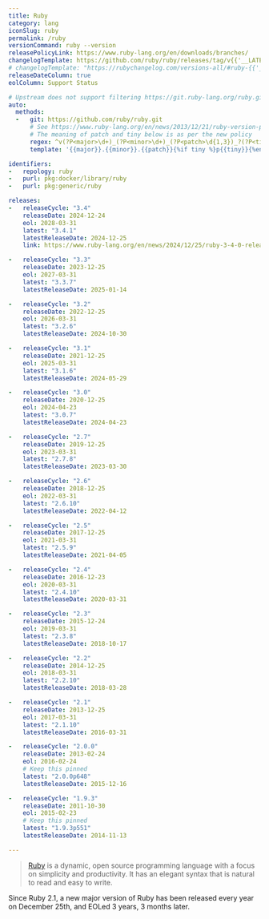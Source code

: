 ```yaml
---
title: Ruby
category: lang
iconSlug: ruby
permalink: /ruby
versionCommand: ruby --version
releasePolicyLink: https://www.ruby-lang.org/en/downloads/branches/
changelogTemplate: https://github.com/ruby/ruby/releases/tag/v{{'__LATEST__'|replace:'.','_'}}
# changelogTemplate: "https://rubychangelog.com/versions-all/#ruby-{{'__LATEST__'|replace:'.',''}}"   for archive purposes
releaseDateColumn: true
eolColumn: Support Status

# Upstream does not support filtering https://git.ruby-lang.org/ruby.git
auto:
  methods:
  -   git: https://github.com/ruby/ruby.git
      # See https://www.ruby-lang.org/en/news/2013/12/21/ruby-version-policy-changes-with-2-1-0/
      # The meaning of patch and tiny below is as per the new policy
      regex: ^v(?P<major>\d+)_(?P<minor>\d+)_(?P<patch>\d{1,3})_?(?P<tiny>\d+)?$
      template: '{{major}}.{{minor}}.{{patch}}{%if tiny %}p{{tiny}}{%endif%}'

identifiers:
-   repology: ruby
-   purl: pkg:docker/library/ruby
-   purl: pkg:generic/ruby

releases:
-   releaseCycle: "3.4"
    releaseDate: 2024-12-24
    eol: 2028-03-31
    latest: "3.4.1"
    latestReleaseDate: 2024-12-25
    link: https://www.ruby-lang.org/en/news/2024/12/25/ruby-3-4-0-released/

-   releaseCycle: "3.3"
    releaseDate: 2023-12-25
    eol: 2027-03-31
    latest: "3.3.7"
    latestReleaseDate: 2025-01-14

-   releaseCycle: "3.2"
    releaseDate: 2022-12-25
    eol: 2026-03-31
    latest: "3.2.6"
    latestReleaseDate: 2024-10-30

-   releaseCycle: "3.1"
    releaseDate: 2021-12-25
    eol: 2025-03-31
    latest: "3.1.6"
    latestReleaseDate: 2024-05-29

-   releaseCycle: "3.0"
    releaseDate: 2020-12-25
    eol: 2024-04-23
    latest: "3.0.7"
    latestReleaseDate: 2024-04-23

-   releaseCycle: "2.7"
    releaseDate: 2019-12-25
    eol: 2023-03-31
    latest: "2.7.8"
    latestReleaseDate: 2023-03-30

-   releaseCycle: "2.6"
    releaseDate: 2018-12-25
    eol: 2022-03-31
    latest: "2.6.10"
    latestReleaseDate: 2022-04-12

-   releaseCycle: "2.5"
    releaseDate: 2017-12-25
    eol: 2021-03-31
    latest: "2.5.9"
    latestReleaseDate: 2021-04-05

-   releaseCycle: "2.4"
    releaseDate: 2016-12-23
    eol: 2020-03-31
    latest: "2.4.10"
    latestReleaseDate: 2020-03-31

-   releaseCycle: "2.3"
    releaseDate: 2015-12-24
    eol: 2019-03-31
    latest: "2.3.8"
    latestReleaseDate: 2018-10-17

-   releaseCycle: "2.2"
    releaseDate: 2014-12-25
    eol: 2018-03-31
    latest: "2.2.10"
    latestReleaseDate: 2018-03-28

-   releaseCycle: "2.1"
    releaseDate: 2013-12-25
    eol: 2017-03-31
    latest: "2.1.10"
    latestReleaseDate: 2016-03-31

-   releaseCycle: "2.0.0"
    releaseDate: 2013-02-24
    eol: 2016-02-24
    # Keep this pinned
    latest: "2.0.0p648"
    latestReleaseDate: 2015-12-16

-   releaseCycle: "1.9.3"
    releaseDate: 2011-10-30
    eol: 2015-02-23
    # Keep this pinned
    latest: "1.9.3p551"
    latestReleaseDate: 2014-11-13

---
```


> [Ruby](https://www.ruby-lang.org/) is a dynamic, open source programming language with a focus on
> simplicity and productivity. It has an elegant syntax that is natural to read and easy to write.

Since Ruby 2.1, a new major version of Ruby has been released every year on December 25th, and EOLed
3 years, 3 months later.
